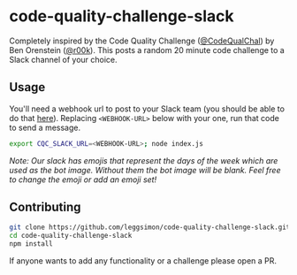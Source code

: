 # code-quality-challenge-slack

Completely inspired by the Code Quality Challenge ([@CodeQualChal](https://twitter.com/CodeQualChal)) by Ben Orenstein ([@r00k](https://twitter.com/r00k)). This posts a random 20 minute code challenge to a Slack channel of your choice.

## Usage
You'll need a webhook url to post to your Slack team (you should be able to do that [here](https://my.slack.com/services/new/incoming-webhook/)). Replacing `<WEBHOOK-URL>` below with your one, run that code to send a message.
```sh
export CQC_SLACK_URL=<WEBHOOK-URL>; node index.js
```

_Note: Our slack has emojis that represent the days of the week which are used as the bot image. Without them the bot image will be blank. Feel free to change the emoji or add an emoji set!_


## Contributing
```sh
git clone https://github.com/leggsimon/code-quality-challenge-slack.git
cd code-quality-challenge-slack
npm install
```
If anyone wants to add any functionality or a challenge please open a PR.
